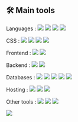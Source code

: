


<h2 align="left"> 🛠 Main tools</h2>


<p align="center">

Languages : 
  <img src="https://img.shields.io/badge/-Javascript-F7DF1E?logo=javascript&logoColor=white&style=flat" />
  <img src="https://img.shields.io/badge/-Python-3776AB?logo=python&logoColor=white&style=flat" />
  <img src="https://img.shields.io/badge/-HTML5-E34F26?logo=html5&logoColor=white&style=flat" />
  <img src="https://img.shields.io/badge/-CSS3-1572B6?logo=css3&logoColor=white&style=flat" />

</p>

<p align="center">
  
CSS : 
 <img src="https://img.shields.io/badge/-Bootstrap-7952B3?logo=bootstrap&logoColor=white&style=plastic" />
 <img src="https://img.shields.io/badge/-Bulma-00D1B2?logo=bulma&logoColor=white&style=plastic" />
 <img src="https://img.shields.io/badge/-Tailwind-38B2AC?logo=tailwind%20css&logoColor=white&style=plastic" />
 <img src="https://img.shields.io/badge/-Sass-CC6699?logo=sass&logoColor=white&style=plastic" />
</p>

<p align="center">
  
 Frontend : 
 <img src="https://img.shields.io/badge/-React-61DAFB?logo=react&logoColor=white&style=plastic" />
 <img src="https://img.shields.io/badge/-Vue.js-4FC08D?logo=vue.js&logoColor=white&style=plastic" />
 
</p>

<p align="center">
  
 Backend : 
 <img src="https://img.shields.io/badge/-Node.js-339933?logo=Node.js&logoColor=white&style=plastic" />
 <img src="https://img.shields.io/badge/-Express-000000?logo=express&logoColor=white&style=plastic" />
 
</p>

<p align="center">
  
Databases :
 <img src="https://img.shields.io/badge/-MongoDB-47A248?logo=mongodb&logoColor=white&style=plastic" />
 <img src="https://img.shields.io/badge/-PostgreSQL-336791?logo=postgresql&logoColor=white&style=plastic" />
 <img src="https://img.shields.io/badge/-MySQL-4479A1?logo=mysql&logoColor=white&style=plastic" />
 <img src="https://img.shields.io/badge/-SQLite-003B57?logo=sqlite&logoColor=white&style=plastic" />
 <img src="https://img.shields.io/badge/-Firebase-FFCA28?logo=firebase&logoColor=white&style=plastic" />
</p>


<p align="center">
  
 Hosting : 
 <img src="https://img.shields.io/badge/-Netlify-00C7B7?logo=netlify&logoColor=white&style=plastic" />
 <img src="https://img.shields.io/badge/-Heroku-430098?logo=heroku&logoColor=white&style=plastic" />
 <img src="https://img.shields.io/badge/-Firebase-FFCA28?logo=firebase&logoColor=white&style=plastic" />
</p>

<p align="center">
  
  Other tools :
 <img src="https://img.shields.io/badge/-Git-F05032?logo=Git&logoColor=white&style=plastic" />
 <img src="https://img.shields.io/badge/-NPM-CB3837?logo=npm&logoColor=white&style=plastic" />
 <img src="https://img.shields.io/badge/-VS Code-007ACC?logo=visual%20studio%20code&logoColor=white&style=plastic" />
</p>

<p align="left">
  
<img src="https://www.codewars.com/users/silv999r/badges/small" />

</p>



